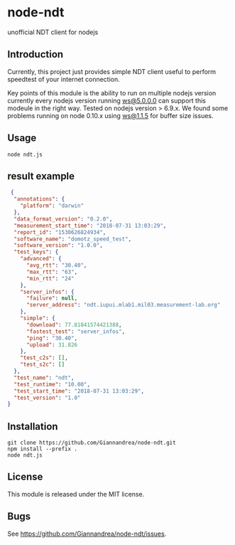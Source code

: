 # node-ndt
unofficial NDT client for nodejs

## Introduction

Currently, this project just provides simple NDT client useful to perform speedtest of your internet connection.  

Key points of this module is the ability to run on multiple nodejs version currently every nodejs version running ws@5.0.0.0 can support this modeule in the right way.
Tested on nodejs version > 6.9.x. 
We found some problems running on node 0.10.x using ws@1.1.5 for buffer size issues.

## Usage

    node ndt.js

## result example
```json
 {
  "annotations": {
    "platform": "darwin"
  },
  "data_format_version": "0.2.0",
  "measurement_start_time": "2018-07-31 13:03:29",
  "report_id": "1530626824934",
  "software_name": "domotz_speed_test",
  "software_version": "1.0.0",
  "test_keys": {
    "advanced": {
      "avg_rtt": "30.40",
      "max_rtt": "63",
      "min_rtt": "24"
    },
    "server_infos": {
      "failure": null,
      "server_address": "ndt.iupui.mlab1.mil03.measurement-lab.org"
    },
    "simple": {
      "download": 77.81841574421388,
      "fastest_test": "server_infos",
      "ping": "30.40",
      "upload": 31.826
    },
    "test_c2s": [],
    "test_s2c": []
  },
  "test_name": "ndt",
  "test_runtime": "10.00",
  "test_start_time": "2018-07-31 13:03:29",
  "test_version": "1.0"
}
```    
    
## Installation
    
    git clone https://github.com/Giannandrea/node-ndt.git
    npm install --prefix .
    node ndt.js

## License

This module is released under the MIT license.

## Bugs

See <https://github.com/Giannandrea/node-ndt/issues>.
